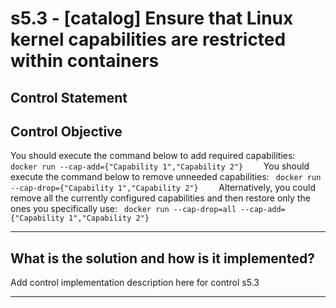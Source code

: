# s5.3 - \[catalog\] Ensure that Linux kernel capabilities are restricted within containers

## Control Statement

## Control Objective

You should execute the command below to add required capabilities:    ```  docker run --cap-add={"Capability 1","Capability 2"}     ```    You should execute the command below to remove unneeded capabilities:  ```  docker run --cap-drop={"Capability 1","Capability 2"}     ```  Alternatively, you could remove all the currently configured capabilities and then restore only the ones you specifically use:  ```  docker run --cap-drop=all --cap-add={"Capability 1","Capability 2"}     ```

______________________________________________________________________

## What is the solution and how is it implemented?

Add control implementation description here for control s5.3

______________________________________________________________________
